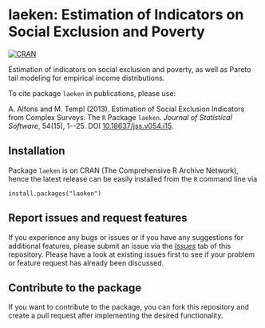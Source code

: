 # laeken: Estimation of Indicators on Social Exclusion and Poverty

[![CRAN](https://www.R-pkg.org/badges/version/laeken)](https://CRAN.R-project.org/package=laeken)


Estimation of indicators on social exclusion and poverty, as well as Pareto tail modeling for empirical income distributions.

To cite package `laeken` in publications, please use:

A. Alfons and M. Templ (2013). Estimation of Social Exclusion Indicators from Complex Surveys: The `R` Package `laeken`. *Journal of Statistical Software*, 54(15), 1--25. DOI [10.18637/jss.v054.i15](https://doi.org/10.18637/jss.v054.i15).


## Installation

Package `laeken` is on CRAN (The Comprehensive R Archive Network), hence the latest release can be easily installed from the `R` command line via

```
install.packages("laeken")
```


## Report issues and request features

If you experience any bugs or issues or if you have any suggestions for additional features, please submit an issue via the [*Issues*](https://github.com/aalfons/laeken/issues) tab of this repository.  Please have a look at existing issues first to see if your problem or feature request has already been discussed.


## Contribute to the package

If you want to contribute to the package, you can fork this repository and create a pull request after implementing the desired functionality.
